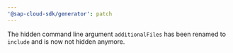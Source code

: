 ```yaml
---
'@sap-cloud-sdk/generator': patch
---
```


The hidden command line argument `additionalFiles` has been renamed to `include` and is now not hidden anymore.
